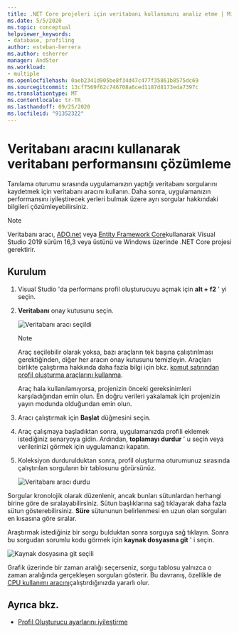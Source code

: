 ```yaml
---
title: .NET Core projeleri için veritabanı kullanımını analiz etme | Microsoft Docs
ms.date: 5/5/2020
ms.topic: conceptual
helpviewer_keywords:
- database, profiling
author: esteban-herrera
ms.author: esherrer
manager: AndSter
ms.workload:
- multiple
ms.openlocfilehash: 0aeb2341d905be8f34d47c477f35861b8575dc69
ms.sourcegitcommit: 13cf7569f62c746708a6ced1187d8173eda7397c
ms.translationtype: MT
ms.contentlocale: tr-TR
ms.lasthandoff: 09/25/2020
ms.locfileid: "91352322"
---
```

# <a name="analyze-database-performance-using-the-database-tool"></a>Veritabanı aracını kullanarak veritabanı performansını çözümleme

Tanılama oturumu sırasında uygulamanızın yaptığı veritabanı sorgularını kaydetmek için veritabanı aracını kullanın. Daha sonra, uygulamanızın performansını iyileştirecek yerleri bulmak üzere ayrı sorgular hakkındaki bilgileri çözümleyebilirsiniz.

> [!NOTE]
> Veritabanı aracı, [ADO.net]( https://docs.microsoft.com/dotnet/framework/data/adonet/ado-net-overview) veya [Entity Framework Core](/ef/core/)kullanarak Visual Studio 2019 sürüm 16,3 veya üstünü ve Windows üzerinde .NET Core projesi gerektirir.

## <a name="setup"></a>Kurulum

1. Visual Studio 'da performans profil oluşturucuyu açmak için **alt + f2** ' yi seçin.

1. **Veritabanı** onay kutusunu seçin.

   ![Veritabanı aracı seçildi](./media/db-launch.png "Veritabanı aracı seçildi")

   > [!NOTE]
   > Araç seçilebilir olarak yoksa, bazı araçların tek başına çalıştırılması gerektiğinden, diğer her aracın onay kutusunu temizleyin. Araçları birlikte çalıştırma hakkında daha fazla bilgi için bkz. [komut satırından profil oluşturma araçlarını kullanma](../profiling/using-the-profiling-tools-from-the-command-line.md).
   >
   > Araç hala kullanılamıyorsa, projenizin önceki gereksinimleri karşıladığından emin olun. En doğru verileri yakalamak için projenizin yayın modunda olduğundan emin olun.

1. Aracı çalıştırmak için **Başlat** düğmesini seçin.

1. Araç çalışmaya başladıktan sonra, uygulamanızda profili eklemek istediğiniz senaryoya gidin. Ardından, **toplamayı durdur** ' u seçin veya verilerinizi görmek için uygulamanızı kapatın.

1. Koleksiyon durdurulduktan sonra, profil oluşturma oturumunuz sırasında çalıştırılan sorguların bir tablosunu görürsünüz.

   ![Veritabanı aracı durdu](./media/db-after.png "Veritabanı aracı durdu")

Sorgular kronolojik olarak düzenlenir, ancak bunları sütunlardan herhangi birine göre de sıralayabilirsiniz. Sütun başlıklarına sağ tıklayarak daha fazla sütun gösterebilirsiniz. **Süre** sütununun belirlenmesi en uzun olan sorguları en kısasına göre sıralar.

Araştırmak istediğiniz bir sorgu bulduktan sonra sorguya sağ tıklayın. Sonra bu sorgudan sorumlu kodu görmek için **kaynak dosyasına git** ' i seçin.

![Kaynak dosyasına git seçili](./media/db-gotosource.png "Kaynak dosyasına git seçili")

Grafik üzerinde bir zaman aralığı seçerseniz, sorgu tablosu yalnızca o zaman aralığında gerçekleşen sorguları gösterir. Bu davranış, özellikle de [CPU kullanımı aracını](./cpu-usage.md?view=vs-2019&preserve-view=true)çalıştırdığınızda yararlı olur.

## <a name="see-also"></a>Ayrıca bkz.

- [Profil Oluşturucu ayarlarını iyileştirme](../profiling/optimize-profiler-settings.md)